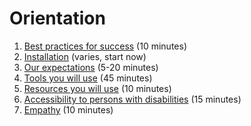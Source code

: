# Orientation

1. [Best practices for success](/1-best-practices/) (10 minutes)
2. [Installation](/2-installation) (varies, start now)
3. [Our expectations](/3-expectations/) (5-20 minutes)
4. [Tools you will use](/4-tools/) (45 minutes)
5. [Resources you will use](/5-resources/) (10 minutes)
6. [Accessibility to persons with disabilities](/6-accessibility/) (15 minutes)
7. [Empathy](/7-empathy/) (10 minutes)


